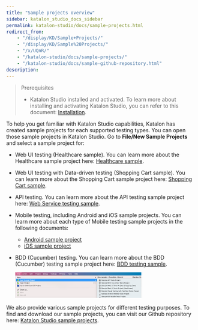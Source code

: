 ```yaml
---
title: "Sample projects overview" 
sidebar: katalon_studio_docs_sidebar
permalink: katalon-studio/docs/sample-projects.html 
redirect_from:
    - "/display/KD/Sample+Projects/"
    - "/display/KD/Sample%20Projects/"
    - "/x/UQnR/"
    - "/katalon-studio/docs/sample-projects/"
    - "/katalon-studio/docs/sample-github-repository.html"
description: 
---
```


> Prerequisites
> * Katalon Studio installed and activated. To learn more about installing and activating Katalon Studio, you can refer to this document: [Installation](https://docs.katalon.com/katalon-studio/docs/getting-started.html).


To help you get familiar with Katalon Studio capabilities, Katalon has created sample projects for each supported testing types. You can open those sample projects in Katalon Studio. Go to **File/New Sample Projects** and select a sample project for:

- Web UI testing (Healthcare sample). You can learn more about the Healthcare sample project here: [Healthcare sample](https://docs.katalon.com/katalon-studio/docs/health-care-prj.html).
- Web UI testing with Data-driven testing (Shopping Cart sample). You can learn more about the Shopping Cart sample project here: [Shopping Cart sample](https://docs.katalon.com/katalon-studio/docs/shopping-cart-prj.html).
- API testing. You can learn more about the API testing sample project here: [Web Service testing sample](https://docs.katalon.com/katalon-studio/docs/web-service-samples.html).
- Mobile testing, including Android and iOS sample projects. You can learn more about each type of Mobile testing sample projects in the following documents: 
    - [Android sample project](https://docs.katalon.com/katalon-studio/docs/android-sample-prj.html)
    - [iOS sample project](https://docs.katalon.com/katalon-studio/docs/ios-sample-prj.html)
- BDD (Cucumber) testing. You can learn more about the BDD (Cucumber) testing sample project here: [BDD testing sample](https://docs.katalon.com/katalon-studio/docs/bdd-samples.html).


    <img src="https://github.com/katalon-studio/docs-images/raw/master/katalon-studio/docs/sample-projects/KS-SAMPLES-Open-sample-project-in-KS.png" width="70%" alt="Open sample projects in Katalon Studio">


We also provide various sample projects for different testing purposes. To find and download our sample projects, you can visit our Github repository here: [Katalon Studio sample projects](https://github.com/katalon-studio-samples). 

